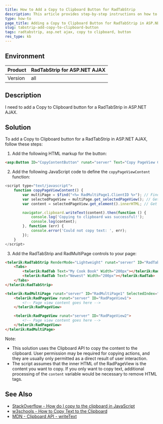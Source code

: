 ```yaml
---
title: How to Add a Copy to Clipboard Button for RadTabStrip
description: This article provides step-by-step instructions on how to add a Copy to Clipboard button for a RadTabStrip in ASP.NET AJAX.
type: how-to
page_title: Adding a Copy to Clipboard Button for RadTabStrip in ASP.NET AJAX
slug: tabstrip-add-copy-to-clipboard-button
tags: radtabstrip, asp.net ajax, copy to clipboard, button
res_type: kb
---
```

## Environment
| Product | RadTabStrip for ASP.NET AJAX |
| --- | --- |
| Version | all |

## Description
I need to add a Copy to Clipboard button for a RadTabStrip in ASP.NET AJAX.

## Solution
To add a Copy to Clipboard button for a RadTabStrip in ASP.NET AJAX, follow these steps:

1. Add the following HTML markup for the button:
```html
<asp:Button ID="CopyContentButton" runat="server" Text="Copy PageView Content" OnClientClick="copyPageViewContent(); return false;" />
```

2. Add the following JavaScript code to define the `copyPageViewContent` function:
```javascript
<script type="text/javascript">
    function copyPageViewContent() {
        var multiPage = $find("<%= RadMultiPage1.ClientID %>"); // Find the RadMultiPage control
        var selectedPageView = multiPage.get_selectedPageView(); // Get the currently selected page view
        var content = selectedPageView.get_element().innerHTML; // Get the content of the selected page view

        navigator.clipboard.writeText(content).then(function () {
            console.log('Copying to clipboard was successful!');
            console.log(content);
        }, function (err) {
            console.error('Could not copy text: ', err);
        });
    }
</script>
```

3. Add the RadTabStrip and RadMultiPage controls to your page:
```html
<telerik:RadTabStrip RenderMode="Lightweight" runat="server" ID="RadTabStrip1" MultiPageID="RadMultiPage1" SelectedIndex="0" Skin="Silk">
    <Tabs>
        <telerik:RadTab Text="My Cook Book" Width="200px"></telerik:RadTab>
        <telerik:RadTab Text="Newest" Width="200px"></telerik:RadTab>
    </Tabs>
</telerik:RadTabStrip>

<telerik:RadMultiPage runat="server" ID="RadMultiPage1" SelectedIndex="0">
    <telerik:RadPageView runat="server" ID="RadPageView1">
        <!-- Page view content goes here -->
    </telerik:RadPageView>

    <telerik:RadPageView runat="server" ID="RadPageView2">
        <!-- Page view content goes here -->
    </telerik:RadPageView>
</telerik:RadMultiPage>
```

Note: 
- This solution uses the Clipboard API to copy the content to the clipboard. User permission may be required for copying actions, and they are usually only permitted as a direct result of user interaction.
- The script assumes that the inner HTML of the RadPageView is the content you want to copy. If you only want to copy text, additional processing of the `content` variable would be necessary to remove HTML tags.

## See Also
- [StackOverflow - How do I copy to the clipboard in JavaScript](https://stackoverflow.com/questions/400212/how-do-i-copy-to-the-clipboard-in-javascript)
- [w3schools - How to Copy Text to the Clipboard](https://www.w3schools.com/howto/howto_js_copy_clipboard.asp)
- [MDN - Clipboard API - writeText](https://developer.mozilla.org/en-US/docs/Web/API/Clipboard/writeText)
